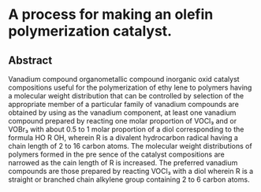 # A process for making an olefin polymerization catalyst.

## Abstract
Vanadium compound organometallic compound inorganic oxid catalyst compositions useful for the polymerization of ethy lene to polymers having a molecular weight distribution that can be controlled by selection of the appropriate member of a particular family of vanadium compounds are obtained by using as the vanadium component, at least one vanadium compound prepared by reacting one molar proportion of VOCl₃ and or VOBr₃ with about 0.5 to 1 molar proportion of a diol corresponding to the formula HO R OH, wherein R is a divalent hydrocarbon radical having a chain length of 2 to 16 carbon atoms. The molecular weight distributions of polymers formed in the pre sence of the catalyst compositions are narrowed as the cain length of R is increased. The preferred vanadium compounds are those prepared by reacting VOCl₃ with a diol wherein R is a straight or branched chain alkylene group containing 2 to 6 carbon atoms.